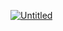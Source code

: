 <a href="https://ibb.co/tLWvs9f"><img src="https://i.ibb.co/TWF78sX/Untitled.png" alt="Untitled" border="0" /></a>
